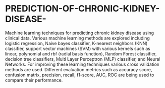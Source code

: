 # PREDICTION-OF-CHRONIC-KIDNEY-DISEASE-

Machine learning techniques for predicting chronic kidney disease using clinical data. Various machine learning methods are explored including logistic regression, Naive bayes classifier, K-nearest neighbors (KNN) classifier, support vector machines (SVM) with various kernels such as linear, polynomial and rbf (radial basis function), Random Forest classifier, decision tree classifiers, Multi Layer Perceptron (MLP) classifier, and Neural Networks.
For improving these learning techniques various cross validation methods are used. Different evaluation metrics such as accuracy score, confusion matrix, precision, recall, f1-score, AUC, ROC are being used to compare their performance.
